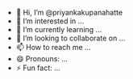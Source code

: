- 👋 Hi, I’m @priyankakupanahatte
- 👀 I’m interested in ...
- 🌱 I’m currently learning ...
- 💞️ I’m looking to collaborate on ...
- 📫 How to reach me ...
- 😄 Pronouns: ...
- ⚡ Fun fact: ...

<!---
priyankakupanahatte/priyankakupanahatte is a ✨ special ✨ repository because its `README.md` (this file) appears on your GitHub profile.
You can click the Preview link to take a look at your changes.
--->
